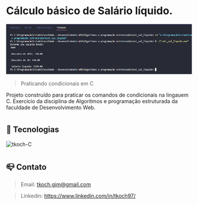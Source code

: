 # Cálculo básico de Salário líquido.

![preview](/gihub/preview.png)

>Praticando condicionais em C

Projeto construído para praticar os comandos de condicionais na lingauem C. Exercício da disciplina de Algoritmos e programação estruturada da faculdade de Desenvolvimento Web.

#
## 🔧 Tecnologias
 <img align="center" alt="tkoch-C" height="30" width="40" src="https://cdn.jsdelivr.net/gh/devicons/devicon/icons/c/c-plain.svg" />

#

## 📪 Contato

>Email: tkoch.gim@gmail.com

>Linkedin: https://www.linkedin.com/in/tkoch97/